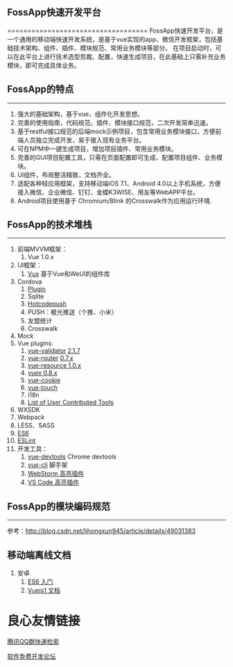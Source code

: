## FossApp快速开发平台
===================================
FossApp快速开发平台，是一个通用的移动端快速开发系统，是基于vue实现的app、微信开发框架，包括基础技术架构、组件、插件、模块规范、常用业务模块等部分。
在项目启动时，可以在此平台上进行技术选型剪裁、配置，快速生成项目，在此基础上只需补充业务模块，即可完成具体业务。

## FossApp的特点
-----------------------------------
1. 强大的基础架构，基于vue，组件化开发思想。
1. 完善的使用指南，代码规范，插件、模块接口规范，二次开发简单迅速。
1. 基于restful接口规范的后端mock示例项目，包含常用业务模块接口，方便前端人员独立完成开发，易于接入现有业务平台。
1. 可在NPM中一键生成项目，增加项目插件、常用业务模块。
1. 完善的GUI项目配置工具，只需在页面配置即可生成、配置项目组件、业务模块。
1. UI组件，布局整洁精致，文档齐全。
1. 适配各种轻应用框架，支持移动端iOS 7.1、Android 4.0以上手机系统，方便接入微信、企业微信、钉钉、金蝶K3WISE、用友等WebAPP平台。
1. Android项目使用基于 Chromium/Blink 的Crosswalk作为应用运行环境.

## FossApp的技术堆栈
-----------------------------------
1. 前端MVVM框架：
    1. Vue 1.0.x
1. UI框架：
    1. [Vux](https://vuxjs.gitbooks.io/vux/content/) 基于Vue和WeUI的组件库
1. Cordova
   1. [Plugin](http://cordova.apache.org/docs/en/latest/guide/overview/index.html)
   1. Sqlite
   1. [Hotcodepush](https://github.com/nordnet/cordova-hot-code-push)
   1. PUSH：极光推送（个推、小米）
   1. 友盟统计
   1. Crosswalk
1. Mock
1. Vue plugins:
    1. [vue-validator](https://github.com/vuejs/vue-validator) [2.1.7](https://github.com/kazupon/vue-validator/tree/2.x/docs/zh-cn)
    1. [vue-router](https://github.com/vuejs/vue-router)  [0.7.x](https://github.com/vuejs/vue-router/tree/1.0/docs/zh-cn)
    1. [vue-resource 1.0.x](https://github.com/pagekit/vue-resource)
    1. [vuex 0.8.x](https://github.com/vuejs/vuex/tree/1.0/docs/zh-cn)
    1. [vue-cookie](https://github.com/alfhen/vue-cookie)
    1. [vue-touch](https://github.com/vuejs/vue-touch)
    1. i18n
    1. [List of User Contributed Tools](https://github.com/vuejs/awesome-vue#libraries--plugins)
1. WXSDK
1. Webpack
1. LESS、SASS
1. [ES6](http://es6.ruanyifeng.com)
1. [ESLint](http://eslint.org/docs/user-guide)
1. 开发工具： 
    1. [vue-devtools](https://chrome.google.com/webstore/detail/nhdogjmejiglipccpnnnanhbledajbpd) Chrome devtools
    1. [vue-cli](https://github.com/vuejs/vue-cli) 脚手架
    1. [WebStorm 高亮插件](https://github.com/henjue/vue-for-idea)
    1. [VS Code 高亮插件](https://marketplace.visualstudio.com/items/liuji-jim.vue)
    

## FossApp的模块编码规范
-----------------------------------
参考：http://blog.csdn.net/lihongxun945/article/details/49031383

## 移动端离线文档

1. 安卓 
    1. [ES6 入门](docs/assets/apk/ES6Tutorial.apk)
    1. [Vuejs1 文档](docs/assets/apk/vuejs1docs.apk)

 # 良心友情链接

[腾讯QQ群快速检索](http://u.720life.cn/s/8cf73f7c)

[软件免费开发论坛](http://u.720life.cn/s/bbb01dc0)